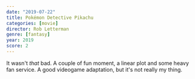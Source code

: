 ```yaml
---
date: "2019-07-22"
title: Pokémon Detective Pikachu
categories: [movie]
director: Rob Letterman
genre: [fantasy]
year: 2019
score: 2
---
```


It wasn't *that* bad. A couple of fun moment, a linear plot and some heavy fan service. A good videogame adaptation, but it's not really my thing.  
